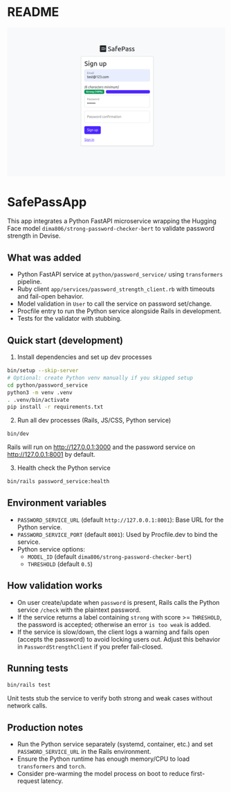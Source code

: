 # README

![Sign up](signup.png)

# SafePassApp

This app integrates a Python FastAPI microservice wrapping the Hugging Face model `dima806/strong-password-checker-bert` to validate password strength in Devise.

## What was added
- Python FastAPI service at `python/password_service/` using `transformers` pipeline.
- Ruby client `app/services/password_strength_client.rb` with timeouts and fail-open behavior.
- Model validation in `User` to call the service on password set/change.
- Procfile entry to run the Python service alongside Rails in development.
- Tests for the validator with stubbing.

## Quick start (development)

1) Install dependencies and set up dev processes

```bash
bin/setup --skip-server
# Optional: create Python venv manually if you skipped setup
cd python/password_service
python3 -m venv .venv
. .venv/bin/activate
pip install -r requirements.txt
```

2) Run all dev processes (Rails, JS/CSS, Python service)

```bash
bin/dev
```

Rails will run on http://127.0.0.1:3000 and the password service on http://127.0.0.1:8001 by default.

3) Health check the Python service

```bash
bin/rails password_service:health
```

## Environment variables

- `PASSWORD_SERVICE_URL` (default `http://127.0.0.1:8001`): Base URL for the Python service.
- `PASSWORD_SERVICE_PORT` (default `8001`): Used by Procfile.dev to bind the service.
- Python service options:
  - `MODEL_ID` (default `dima806/strong-password-checker-bert`)
  - `THRESHOLD` (default `0.5`)

## How validation works

- On user create/update when `password` is present, Rails calls the Python service `/check` with the plaintext password.
- If the service returns a label containing `strong` with score >= `THRESHOLD`, the password is accepted; otherwise an error `is too weak` is added.
- If the service is slow/down, the client logs a warning and fails open (accepts the password) to avoid locking users out. Adjust this behavior in `PasswordStrengthClient` if you prefer fail-closed.

## Running tests

```bash
bin/rails test
```

Unit tests stub the service to verify both strong and weak cases without network calls.

## Production notes

- Run the Python service separately (systemd, container, etc.) and set `PASSWORD_SERVICE_URL` in the Rails environment.
- Ensure the Python runtime has enough memory/CPU to load `transformers` and `torch`.
- Consider pre-warming the model process on boot to reduce first-request latency.
